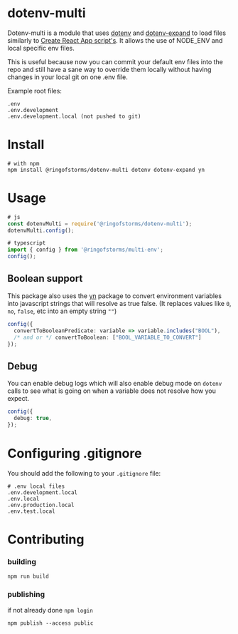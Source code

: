 # dotenv-multi

Dotenv-multi is a module that uses [dotenv](https://www.npmjs.com/package/dotenv) and [dotenv-expand](https://www.npmjs.com/package/dotenv-expand) to load files similarly to [Create React App script's](https://create-react-app.dev/docs/adding-custom-environment-variables/#what-other-env-files-can-be-used). It allows the use of NODE_ENV and local specific env files.

This is useful because now you can commit your default env files into the repo and still have a sane way to override them locally without having changes in your local git on one .env file.

Example root files:
```
.env
.env.development
.env.development.local (not pushed to git)
```

# Install

```
# with npm
npm install @ringofstorms/dotenv-multi dotenv dotenv-expand yn
```

# Usage

```js
# js
const dotenvMulti = require('@ringofstorms/dotenv-multi');
dotenvMulti.config();
```

```typescript
# typescript
import { config } from '@ringofstorms/multi-env';
config();
```

## Boolean support

This package also uses the [yn](https://www.npmjs.com/package/yn) package to convert environment variables into javascript strings that will resolve as true false. (It replaces values like `0`, `no`, `false`, etc into an empty string `""`)

```typescript
config({
  convertToBooleanPredicate: variable => variable.includes("BOOL"),
  /* and or */ convertToBoolean: ["BOOL_VARIABLE_TO_CONVERT"]
});
```

## Debug

You can enable debug logs which will also enable debug mode on `dotenv` calls to see what is going on when a variable does not resolve how you expect.

```typescript
config({
  debug: true,
});
```

# Configuring .gitignore

You should add the following to your `.gitignore` file:
```
# .env local files
.env.development.local
.env.local
.env.production.local
.env.test.local
```

# Contributing

### building

`npm run build`

### publishing

if not already done `npm login`

`npm publish --access public`
